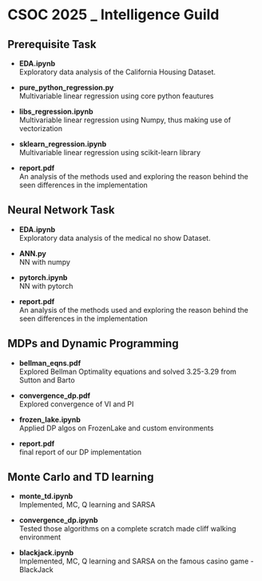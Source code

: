 # CSOC 2025 _ Intelligence Guild

## Prerequisite Task

- **EDA.ipynb**  
    Exploratory data analysis of the California Housing Dataset.

- **pure_python_regression.py**  
    Multivariable linear regression using core python feautures

- **libs_regression.ipynb**  
    Multivariable linear regression using Numpy, thus making use of vectorization

- **sklearn_regression.ipynb**  
    Multivariable linear regression using scikit-learn library

- **report.pdf**  
    An analysis of the methods used and exploring the reason behind the seen differences in the implementation

## Neural Network Task

- **EDA.ipynb**  
    Exploratory data analysis of the medical no show Dataset.

- **ANN.py**  
    NN with numpy

- **pytorch.ipynb**  
    NN with pytorch
    
- **report.pdf**  
    An analysis of the methods used and exploring the reason behind the seen differences in the implementation

## MDPs and Dynamic Programming

- **bellman_eqns.pdf**  
    Explored Bellman Optimality equations and solved 3.25-3.29 from Sutton and Barto

- **convergence_dp.pdf**  
    Explored convergence of VI and PI

- **frozen_lake.ipynb**  
    Applied DP algos on FrozenLake and custom environments

- **report.pdf**  
    final report of our DP implementation

## Monte Carlo and TD learning

- **monte_td.ipynb**  
    Implemented, MC, Q learning and SARSA

- **convergence_dp.ipynb**  
    Tested those algorithms on a complete scratch made cliff walking environment

- **blackjack.ipynb**  
    Implemented, MC, Q learning and SARSA on the famous casino game - BlackJack